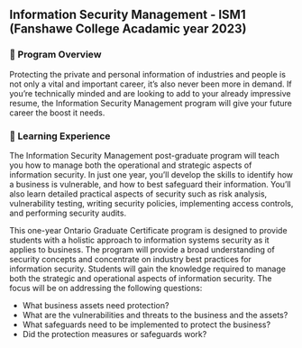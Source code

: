 ## Information Security Management - ISM1 (Fanshawe College Acadamic year 2023)

### 🌟 Program Overview

Protecting the private and personal information of industries and people is not only a vital and important career, it’s also never been more in demand. If you’re technically minded and are looking to add to your already impressive resume, the Information Security Management program will give your future career the boost it needs.

### 🌟 Learning Experience

The Information Security Management post-graduate program will teach you how to manage both the operational and strategic aspects of information security. In just one year, you’ll develop the skills to identify how a business is vulnerable, and how to best safeguard their information. You’ll also learn detailed practical aspects of security such as risk analysis, vulnerability testing, writing security policies, implementing access controls, and performing security audits.

This one-year Ontario Graduate Certificate program is designed to provide students with a holistic approach to information systems security as it applies to business.  The program will provide a broad understanding of security concepts and concentrate on industry best practices for information security.  Students will gain the knowledge required to manage both the strategic and operational aspects of information security.  The focus will be on addressing the following questions:

- What business assets need protection?
- What are the vulnerabilities and threats to the business and the assets?
- What safeguards need to be implemented to protect the business?
- Did the protection measures or safeguards work?
